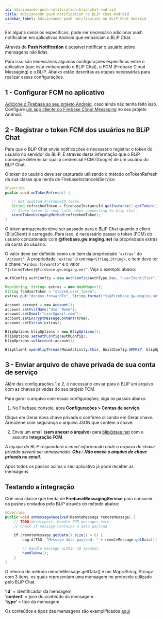 ```yaml
---
id: adicionando-push-notification-blip-chat-android
title: Adicionando push notification no BLiP Chat Android
sidebar_label: Adicionando push notification no BLiP Chat Android
---
```


Em alguns cenários específicos, pode ser necessário adicionar push notification em aplicativos Android que embarcam o BLiP Chat.

Através do **Push Notification** é possível notificar o usuário sobre mensagens não lidas.

Para isso são necessárias algumas configurações específicas entre o aplicativo (que está embarcando o BLiP Chat), o FCM (Firebase Cloud Messaging) e o BLiP. Abaixo estão descritas as etapas necessárias para realizar essas configurações.

## 1 - Configurar FCM no aplicativo

[Adicione o Firebase ao seu projeto Android](https://firebase.google.com/docs/android/setup?hl=pt-br), caso ainda não tenha feito isso.  
Configure [um app cliente do Firebase Cloud Messaging](https://firebase.google.com/docs/cloud-messaging/android/client?hl=pt-br) no seu projeto Android.

## 2 - Registrar o token FCM dos usuários no BLiP Chat

Para que o BLiP Chat envie notificações é necessário registrar o token do usuário no servidor do BLiP. É através desta informação que o BLiP consegue determinar qual a credencial FCM (Google) de um usuário do BLiP Chat.

O token do usuário deve ser capturado utilizando o método onTokenRefresh da sua classe que herda de FirebaseInstanceIdService.

```java
@Override
public void onTokenRefresh() { 

   // Get updated InstanceID token.
   String refreshedToken = FirebaseInstanceId.getInstance().getToken();
   // Store token to send later when connecting to blip chat.
   storeTokenUsingAnyMethod(refreshedToken);
}
```

O token armazenado deve ser passado para o BLiP Chat quando o client (BlipClient) é carregado. Para isso, é necessário passar o token (FCM) do usuário concatenado com **@firebase<span>.</span>gw<span>.</span>msging<span>.</span>net** na propriedade extras da conta do usuário.

O valor deve ser definido como um item da propriedade `‘extras’` do `‘Account’`. A propriedade `‘extras’` é um `Map<String,String>`, o item deve ter a chave `"#inbox.forwardTo"` e o valor `“{storedToken}@firebase.gw.msging.net”`. Veja o exemplo abaixo:

```java
AuthConfig authConfig = new AuthConfig(AuthType.Dev, "userIdentifier","userPassword");

Map<String, String> extras = new HashMap<>();
String fcmUserToken = "stored_user_token";
extras.put("#inbox.forwardTo", String.format("%s@firebase.gw.msging.net", fcmUserToken));

Account account = new Account();
account.setFullName("User Name");
account.setEmail("user@gmail.com");
account.setEncryptMessageContent(true);
account.setExtras(extras);

BlipOptions blipOptions = new BlipOptions();
blipOptions.setAuthConfig(authConfig);
blipOptions.setAccount(account);

BlipClient.openBlipThread(MainActivity.this, BuildConfig.APPKEY, blipOptions);
```

## 3 - Enviar arquivo de chave privada de sua conta de serviço

Além das configurações 1 e 2, é necessário enviar para o BLiP um arquivo com as chaves privadas do seu projeto FCM.

Para gerar o arquivo com essas configurações, siga os passos abaixo:

1. No Firebase console, abra **Configurações > Contas de serviço**.

Clique em Gerar nova chave privada e confirme clicando em Gerar chave.
Armazene com segurança o arquivo JSON que contém a chave.

2. Envie um email (**sem anexar o arquivo**) para blip@take.net com o assunto **Integração FCM**.

*A equipe do BLiP responderá o email informando onde o arquivo de chave privada deverá ser armazenado. **Obs.: Não anexe o arquivo de chave privada no email.***

Após todos os passos acima o seu aplicativo já pode receber as mensagens.

## Testando a integração

Crie uma classe que herda de **FirebaseMessagingService** para consumir os pushes enviados pelo BLiP através do método abaixo:

```java
@Override
public void onMessageReceived(RemoteMessage remoteMessage) {
    // TODO(developer): Handle FCM messages here.
    // Check if message contains a data payload.

    if (remoteMessage.getData().size() > 0) {
        Log.d(TAG, "Message data payload: " + remoteMessage.getData());
        
        // Handle message within 10 seconds
        handleNow();
    }
}
```

O retorno do método remoteMessage.getData() é um Map<String, String> com 3 itens, os quais representam uma mensagem no protocolo utilizado pelo BLiP Chat.

**‘id’** = identificador da mensagem  
**‘content’** = json do conteúdo da mensagem.  
**‘type’** = tipo da mensagem.  

Os conteúdos e tipos das mensagens são exemplificados [aqui](https://docs.blip.ai/?http#content-types)



<!-- Rating frame -->
<script type="text/javascript" src="/scripts/rating.js"></script>